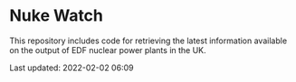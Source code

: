 # Nuke Watch

This repository includes code for retrieving the latest information available on the output of EDF nuclear power plants in the UK.

Last updated: 2022-02-02 06:09